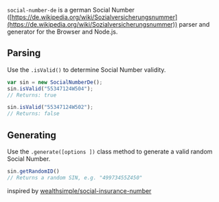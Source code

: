 `social-number-de` is a german Social Number ([https://de.wikipedia.org/wiki/Sozialversicherungsnummer](https://de.wikipedia.org/wiki/Sozialversicherungsnummer)) parser and generator for the Browser and Node.js.

## Parsing

Use the `.isValid()` to determine Social Number validity.

```javascript
var sin = new SocialNumberDe();
sin.isValid("55347124W504");
// Returns: true

sin.isValid("55347124W502");
// Returns: false
```


## Generating

Use the `.generate([options ])` class method to generate a valid random Social Number.

```javascript
sin.getRandomID()
// Returns a random SIN, e.g. "49973455Z450"
```


inspired by [wealthsimple/social-insurance-number](https://github.com/wealthsimple/social-insurance-number)
